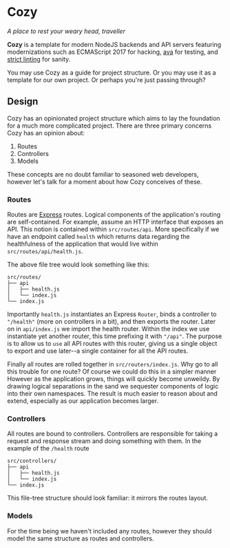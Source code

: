 # Cozy

*A place to rest your weary head, traveller*

**Cozy** is a template for modern NodeJS backends and API servers featuring
modernizations such as ECMAScript 2017 for hacking,
[ava](https://github.com/avajs/ava) for testing, and
[strict linting](https://github.com/airbnb/javascript) for sanity.

You may use Cozy as a guide for project structure. Or you may use it as a
template for our own project. Or perhaps you're just passing through?

## Design

Cozy has an opinionated project structure which aims to lay the foundation for
a much more complicated project. There are three primary concerns Cozy has an
opinion about:

1. Routes
2. Controllers
3. Models

These concepts are no doubt familiar to seasoned web developers, however let's
talk for a moment about how Cozy conceives of these.

### Routes

Routes are [Express](http://expressjs.com) routes. Logical components of the
application's routing are self-contained. For example, assume an HTTP
interface that exposes an API. This notion is contained within
`src/routes/api`. More specifically if we have an endpoint called `health`
which returns data regarding the healthfulness of the application that would
live within `src/routes/api/health.js`.

The above file tree would look something like this:

```
src/routes/
├── api
│   ├── health.js
│   └── index.js
└── index.js
```

Importantly `health.js` instantiates an Express `Router`, binds a controller
to `"/health"` (more on controllers in a bit), and then exports the router.
Later on in `api/index.js` we import the health router. Within the index we
use instantiate yet another router, this time prefixing it with `"/api"`. The
purpose is to allow us to `use` all API routes with this router, giving us a
single object to export and use later--a single container for all the API
routes.

Finally all routes are rolled together in `src/routers/index.js`. Why go to all
this trouble for one route? Of course we could do this in a simpler manner
 However as the application grows, things will quickly become unweildy.
By drawing logical separations in the sand we sequester components of logic
into their own namespaces. The result is much easier to reason about and
extend, especially as our application becomes larger.

### Controllers

All routes are bound to controllers. Controllers are responsible for taking a
request and response stream and doing something with them. In the example of
the `/health` route

```
src/controllers/
├── api
│   ├── health.js
│   └── index.js
└── index.js
```

This file-tree structure should look familiar: it mirrors the routes layout.

### Models

For the time being we haven't included any routes, however they should model
the same structure as routes and controllers.
